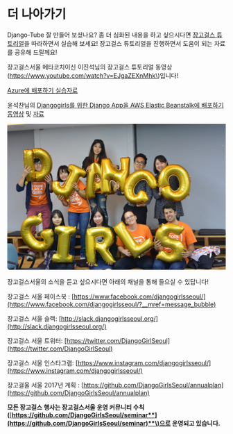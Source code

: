 # 더 나아가기

Django-Tube 잘 만들어 보셨나요? 좀 더 심화된 내용을 하고 싶으시다면 [장고걸스 튜토리얼](https://tutorial.djangogirls.org/ko/)을 따라하면서 실습해 보세요! 장고걸스 튜토리얼을 진행하면서 도움이 되는 자료를 공유해 드릴께요!

장고걸스서울 메타코치이신 이진석님의 장고걸스 튜토리얼 동영상\(https://www.youtube.com/watch?v=EJgaZEXnMhk\)입니다!

[Azure에 배포하기 실습자료](https://www.gitbook.com/book/jinpark-dg/django-girls-azure/details)

윤석찬님의 [Djangogirls를 위한 Django App을 AWS Elastic Beanstalk에 배포하기 동영상](https://www.youtube.com/watch?v=L5LDS0vhpZ8&t=158s) 및 [자료](http://awsblogskr.s3-ap-northeast-2.amazonaws.com/pdf/2015-06-djangogirls-seoul-aws.pdf)

![](/assets/22150003394_fc99392596_k.jpg)

장고걸스서울의 소식을 듣고 싶으시다면 아래의 채널을 통해 들으실 수 있답니다!

장고걸스 서울 페이스북 : [https://www.facebook.com/djangogirlsseoul/](https://www.facebook.com/djangogirlsseoul/?__mref=message_bubble)

장고걸스 서울 슬랙: [http://slack.djangogirlsseoul.org/](http://slack.djangogirlsseoul.org/)

장고걸스 서울 트위터: [https://twitter.com/DjangoGirlSeoul](https://twitter.com/DjangoGirlSeoul)

장고걸스 서울 인스타그램: [https://www.instagram.com/djangogirlsseoul/](https://www.instagram.com/djangogirlsseoul/)

장고걸울 서울 2017년 계획 : [https://github.com/DjangoGirlsSeoul/annualplan](https://github.com/DjangoGirlsSeoul/annualplan)



**모든 장고걸스 행사는 장고걸스서울 운영 커뮤니티 수칙\(**[**https://github.com/DjangoGirlsSeoul/seminar**](https://github.com/DjangoGirlsSeoul/seminar)**\)으로 운영되고 있습니다.**





